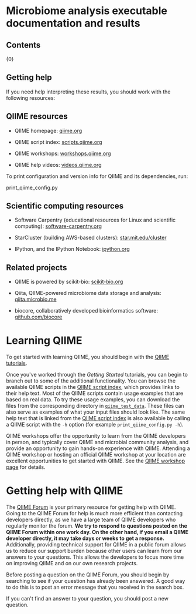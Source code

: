 # Microbiome analysis executable documentation and results

## Contents

{0}

## Getting help

If you need help interpreting these results, you should work with the following
resources:


## QIIME resources

- QIIME homepage: [qiime.org](http://qiime.org)

- QIIME script index: [scripts.qiime.org](http://scripts.qiime.org)

- QIIME workshops: [workshops.qiime.org](http://workshops.qiime.org)

- QIIME help videos: [videos.qiime.org](http://videos.qiime.org)

To print configuration and version info for QIIME and its dependencies, run:

   print_qiime_config.py

## Scientific computing resources

- Software Carpentry (educational resources for Linux and scientific computing): [software-carpentry.org](http://software-carpentry.org)

- StarCluster (building AWS-based clusters): [star.mit.edu/cluster](http://star.mit.edu/cluster)

- IPython, and the IPython Notebook: [ipython.org](http://ipython.org)

## Related projects

- QIIME is powered by scikit-bio: [scikit-bio.org](http://scikit-bio.org)

- Qiita, QIIME-powered microbiome data storage and analysis: [qiita.microbio.me](http://qiita.microbio.me)

- biocore, collaboratively developed bioinformatics software: [github.com/biocore](http://github.com/biocore)

# Learning QIIME

To get started with learning QIIME, you should begin with the [QIIME tutorials](http://qiime.org/tutorials/index.html).

Once you've worked through the *Getting Started* tutorials, you can begin to branch out to some of the additional functionality. You can browse the available QIIME scripts in the [QIIME script index](http://scripts.qiime.org), which provides links to their help text. Most of the QIIME scripts contain usage examples that are based on real data. To try these usage examples, you can download the files from the corresponding directory in [``qiime_test_data``](https://github.com/biocore/qiime/tree/master/qiime_test_data). These files can also serve as examples of what your input files should look like. The same help text that is linked from the [QIIME script index](http://scripts.qiime.org) is also available by calling a QIIME script with the ``-h`` option (for example ``print_qiime_config.py -h``).

QIIME workshops offer the opportunity to learn from the QIIME developers in person, and typically cover QIIME and microbial community analysis, and provide an opportunity to gain hands-on experience with QIIME. Attending a QIIME workshop or hosting an official QIIME workshop at your location are excellent opportunities to get started with QIIME. See the [QIIME workshop page](http://workshops.qiime.org) for details.

# Getting help with QIIME

The [QIIME Forum](http://forum.qiime.org) is your primary resource for getting help with QIIME. Going to the QIIME Forum for help is much more efficient than contacting developers directly, as we have a large team of QIIME developers who regularly monitor the forum. **We try to respond to questions posted on the QIIME Forum within one work day. On the other hand, if you email a QIIME developer directly, it may take days or weeks to get a response.** Additionally, providing technical support for QIIME in a public forum allows us to reduce our support burden because other users can learn from our answers to your questions. This allows the developers to focus more time on improving QIIME and on our own research projects.

Before posting a question on the QIIME Forum, you should begin by searching to see if your question has already been answered. A good way to do this is to post an error message that you received in the search box.

If you can't find an answer to your question, you should post a new question.

